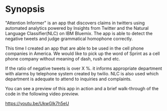 # Synopsis
"Attention Informer" is an app that discovers claims in twitters using automated analytics powered by Insights from Twitter and the Natural Language Classifier(NLC) on IBM Bluemix. 
The app is able to detect the negative tweets and judge grammatical homophone correctly.

This time I created an app that are able to be used in the cell phone companies in America.
We would like to pick up the word of Sprint as a cell phone company without meaning of dash, rush and etc.

If the ratio of negative tweets is over X %. it informs appropriate department with alarms by telephone system created by twilio. NLC is also used which department is adequate to attend to inquiries and complaints.

You can see a preview of this app in action and a brief walk-through of the code in the following video preview.

https://youtu.be/UkwGlk7h5eU
